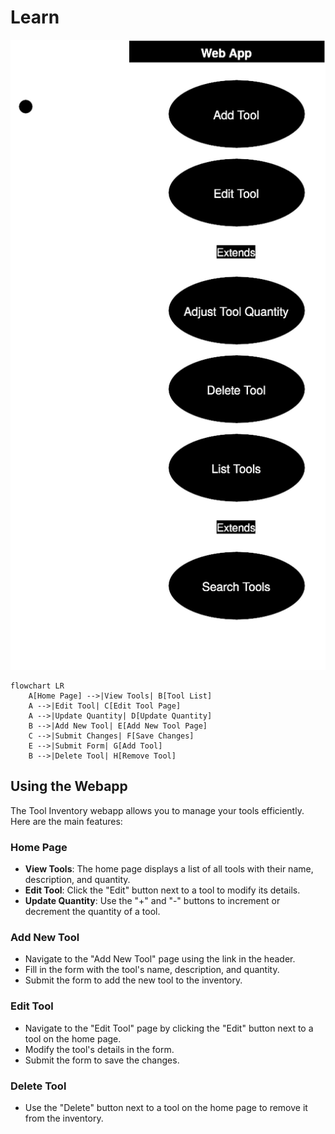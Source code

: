 # Learn

![Use Case Diagram](./Use%20Case%20Diagram.drawio.svg)

```mermaid
flowchart LR
    A[Home Page] -->|View Tools| B[Tool List]
    A -->|Edit Tool| C[Edit Tool Page]
    A -->|Update Quantity| D[Update Quantity]
    B -->|Add New Tool| E[Add New Tool Page]
    C -->|Submit Changes| F[Save Changes]
    E -->|Submit Form| G[Add Tool]
    B -->|Delete Tool| H[Remove Tool]
```

## Using the Webapp

The Tool Inventory webapp allows you to manage your tools efficiently. Here are the main features:

### Home Page

- **View Tools**: The home page displays a list of all tools with their name, description, and quantity.
- **Edit Tool**: Click the "Edit" button next to a tool to modify its details.
- **Update Quantity**: Use the "+" and "-" buttons to increment or decrement the quantity of a tool.

### Add New Tool

- Navigate to the "Add New Tool" page using the link in the header.
- Fill in the form with the tool's name, description, and quantity.
- Submit the form to add the new tool to the inventory.

### Edit Tool

- Navigate to the "Edit Tool" page by clicking the "Edit" button next to a tool on the home page.
- Modify the tool's details in the form.
- Submit the form to save the changes.

### Delete Tool

- Use the "Delete" button next to a tool on the home page to remove it from the inventory.
